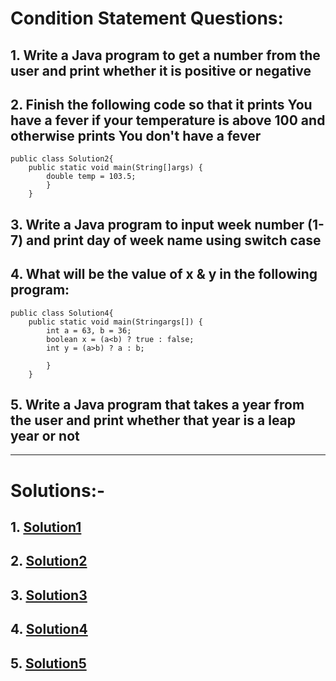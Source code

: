 # Condition Statement Questions:

## 1. Write a Java program to get a number from the user and print whether it is positive or negative

## 2. Finish the following code so that it prints You have a fever if your temperature is above 100 and otherwise prints You don't have a fever

```
public class Solution2{
    public static void main(String[]args) {
        double temp = 103.5;
        }
    }
```

## 3. Write a Java program to input week number (1-7) and print day of week name using switch case

## 4. What will be the value of x & y in the following program:

```
public class Solution4{
    public static void main(Stringargs[]) {
        int a = 63, b = 36;
        boolean x = (a<b) ? true : false;
        int y = (a>b) ? a : b;

        }
    }
```

## 5. Write a Java program that takes a year from the user and print whether that year is a leap year or not

---

# Solutions:-

## 1. [Solution1](https://github.com/Vishal-The-Nonpareil/java-guide/blob/main/6.1.Questions/Solution1.java)

## 2. [Solution2](https://github.com/Vishal-The-Nonpareil/java-guide/blob/main/6.1.Questions/Solution2.java)

## 3. [Solution3](https://github.com/Vishal-The-Nonpareil/java-guide/blob/main/6.1.Questions/Solution3.java)

## 4. [Solution4](https://github.com/Vishal-The-Nonpareil/java-guide/blob/main/6.1.Questions/Solution4.java)

## 5. [Solution5](https://github.com/Vishal-The-Nonpareil/java-guide/blob/main/6.1.Questions/Solution5.java)

